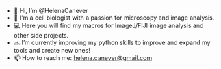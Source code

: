 - 👋 Hi, I’m @HelenaCanever
- :microscope: I'm a cell biologist with a passion for microscopy and image analysis.
- :computer: Here you will find my macros for ImageJ/FIJI image analysis and other side projects. 
- :soon: I’m currently improving my python skills to improve and expand my tools and create new ones!
- 📫 How to reach me: helena.canever@gmail.com


